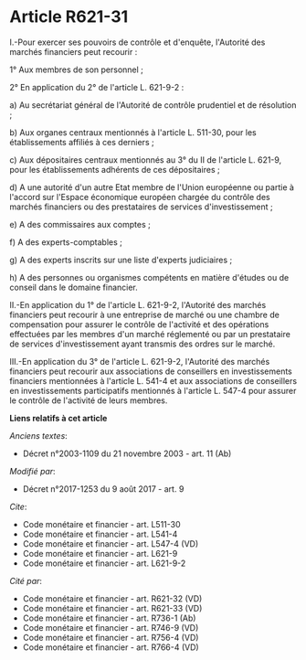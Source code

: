 # Article R621-31

I.-Pour exercer ses pouvoirs de contrôle et d'enquête, l'Autorité des marchés financiers peut recourir : 

1° Aux membres de son personnel ; 

2° En application du 2° de l'article L. 621-9-2 : 

a) Au secrétariat général de l'Autorité de contrôle prudentiel et de résolution ; 

b) Aux organes centraux mentionnés à l'article L. 511-30, pour les établissements affiliés à ces derniers ; 

c) Aux dépositaires centraux mentionnés au 3° du II de l'article L. 621-9, pour les établissements adhérents de ces
dépositaires ; 

d) A une autorité d'un autre Etat membre de l'Union européenne ou partie à l'accord sur l'Espace économique européen chargée
du contrôle des marchés financiers ou des prestataires de services d'investissement ; 

e) A des commissaires aux comptes ; 

f) A des experts-comptables ; 

g) A des experts inscrits sur une liste d'experts judiciaires ; 

h) A des personnes ou organismes compétents en matière d'études ou de conseil dans le domaine financier. 

II.-En application du 1° de l'article L. 621-9-2, l'Autorité des marchés financiers peut recourir à une entreprise de marché
ou une chambre de compensation pour assurer le contrôle de l'activité et des opérations effectuées par les membres d'un
marché réglementé ou par un prestataire de services d'investissement ayant transmis des ordres sur le marché. 

III.-En application du 3° de l'article L. 621-9-2, l'Autorité des marchés financiers peut recourir aux associations de
conseillers en investissements financiers mentionnées à l'article L. 541-4 et aux associations de conseillers en
investissements participatifs mentionnés à l'article L. 547-4 pour assurer le contrôle de l'activité de leurs membres.

**Liens relatifs à cet article**

_Anciens textes_:

  - Décret n°2003-1109 du 21 novembre 2003 - art. 11 (Ab)

_Modifié par_:

  - Décret n°2017-1253 du 9 août 2017 - art. 9

_Cite_:

  - Code monétaire et financier - art. L511-30
  - Code monétaire et financier - art. L541-4
  - Code monétaire et financier - art. L547-4 (VD)
  - Code monétaire et financier - art. L621-9
  - Code monétaire et financier - art. L621-9-2

_Cité par_:

  - Code monétaire et financier - art. R621-32 (VD)
  - Code monétaire et financier - art. R621-33 (VD)
  - Code monétaire et financier - art. R736-1 (Ab)
  - Code monétaire et financier - art. R746-9 (VD)
  - Code monétaire et financier - art. R756-4 (VD)
  - Code monétaire et financier - art. R766-4 (VD)
